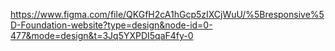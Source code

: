 https://www.figma.com/file/QKGfH2cA1hGcp5zIXCjWuU/%5Bresponsive%5D-Foundation-website?type=design&node-id=0-477&mode=design&t=3Jq5YXPDI5qaF4fy-0